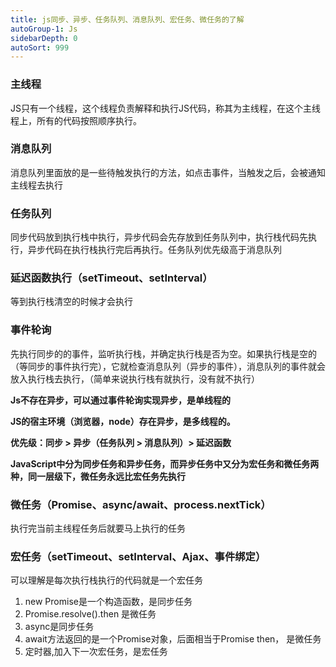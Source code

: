 ```yaml
---
title: js同步、异步、任务队列、消息队列、宏任务、微任务的了解
autoGroup-1: Js
sidebarDepth: 0
autoSort: 999
---
```


### 主线程
JS只有一个线程，这个线程负责解释和执行JS代码，称其为主线程，在这个主线程上，所有的代码按照顺序执行。

### 消息队列
消息队列里面放的是一些待触发执行的方法，如点击事件，当触发之后，会被通知主线程去执行

### 任务队列
同步代码放到执行栈中执行，异步代码会先存放到任务队列中，执行栈代码先执行，异步代码在执行栈执行完后再执行。任务队列优先级高于消息队列

### 延迟函数执行（setTimeout、setInterval）
等到执行栈清空的时候才会执行

### 事件轮询
先执行同步的的事件，监听执行栈，并确定执行栈是否为空。如果执行栈是空的（等同步的事件执行完），它就检查消息队列（异步的事件），消息队列的事件就会放入执行栈去执行，（简单来说执行栈有就执行，没有就不执行）

**Js不存在异步，可以通过事件轮询实现异步，是单线程的**

**JS的宿主环境（浏览器，node）存在异步，是多线程的。**

**优先级：同步 > 异步（任务队列 > 消息队列）> 延迟函数**

**JavaScript中分为同步任务和异步任务，而异步任务中又分为宏任务和微任务两种，同一层级下，微任务永远比宏任务先执行**

### 微任务（Promise、async/await、process.nextTick）
执行完当前主线程任务后就要马上执行的任务

### 宏任务（setTimeout、setInterval、Ajax、事件绑定）
可以理解是每次执行栈执行的代码就是一个宏任务


1. new Promise是一个构造函数，是同步任务
2. Promise.resolve().then 是微任务
3. async是同步任务
4. await方法返回的是一个Promise对象，后面相当于Promise then， 是微任务
5. 定时器,加入下一次宏任务，是宏任务